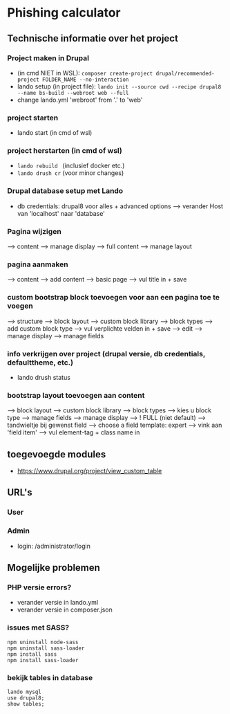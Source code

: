 # Phishing calculator

## Technische informatie over het project

### Project maken in Drupal
- (in cmd NIET in WSL): ```composer create-project drupal/recommended-project FOLDER_NAME --no-interaction```
- lando setup (in project file): ```lando init --source cwd --recipe drupal8 --name bs-build --webroot web --full```
- change lando.yml 'webroot' from '.' to 'web'

### project starten
- lando start (in cmd of wsl)

### project herstarten (in cmd of wsl)
-  ```lando rebuild ``` (inclusief docker etc.) 
- ``` lando drush cr ``` (voor minor changes)

### Drupal database setup met Lando
- db credentials: drupal8 voor alles + advanced options --> verander Host van 'localhost' naar 'database'

### Pagina wijzigen
--> content --> manage display --> full content --> manage layout

### pagina aanmaken
--> content --> add content --> basic page --> vul title in + save

### custom bootstrap block toevoegen voor aan een pagina toe te voegen
--> structure --> block layout --> custom block library --> block types --> add custom block type --> vul verplichte velden in + save --> edit --> manage display --> manage fields

### info verkrijgen over project (drupal versie, db credentials, defaulttheme, etc.)
- lando drush status

### bootstrap layout toevoegen aan content
--> block layout --> custom block library --> block types --> kies u block type --> manage fields --> manage display --> ! FULL (niet default) --> tandwieltje bij gewenst field --> choose a field template: expert --> vink aan 'field item' --> vul element-tag + class name in


## toegevoegde modules
- https://www.drupal.org/project/view_custom_table

## URL's

### User

### Admin
- login: /administrator/login

## Mogelijke problemen

### PHP versie errors?
- verander versie in lando.yml
- verander versie in composer.json

### issues met SASS?
```
npm uninstall node-sass
npm uninstall sass-loader
npm install sass
npm install sass-loader
```
### bekijk tables in database
```
lando mysql
use drupal8;
show tables;
```
